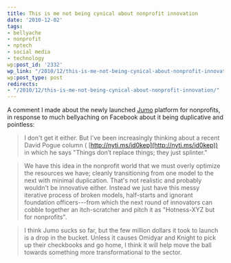 ```yaml
---
title: This is me not being cynical about nonprofit innovation
date: '2010-12-02'
tags:
- bellyache
- nonprofit
- nptech
- social media
- technology
wp:post_id: '2332'
wp_link: "/2010/12/this-is-me-not-being-cynical-about-nonprofit-innovation/"
wp:post_type: post
redirects:
- "/2010/12/this-is-me-not-being-cynical-about-nonprofit-innovation/"
---
```


A comment I made about the newly launched [Jumo](http://www.jumo.com/) platform for nonprofits, in response to much bellyaching on Facebook about it being duplicative and pointless:

> I don't get it either. But I've been increasingly thinking about a recent David Pogue column ( [http://nyti.ms/id0kep](http://nyti.ms/id0kep)) in which he says "Things don’t replace things; they just splinter."

>

> We have this idea in the nonprofit world that we must overly optimize the resources we have; cleanly transitioning from one model to the next with minimal duplication. That's not realistic and probably wouldn't be innovative either. Instead we just have this messy iterative process of broken models, half-starts and ignorant foundation officers---from which the next round of innovators can cobble together an itch-scratcher and pitch it as "Hotness-XYZ but for nonprofits".

>

> I think Jumo sucks so far, but the few million dollars it took to launch is a drop in the bucket. Unless it causes Omidyar and Knight to pick up their checkbooks and go home, I think it will help move the ball towards something more transformational to the sector.
